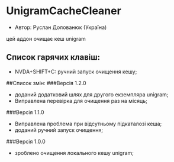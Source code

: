 # UnigramCacheCleaner

* Автор: Руслан Долованюк (Україна)

цей аддон очищає кеш unigram

## Список гарячих клавіш:
* NVDA+SHIFT+C: ручний запуск очищення кешу;

##Список змін:
###Версія 1.2.0
* доданий додатковий шлях для другого екземпляра unigram;
* Виправлена ​​перевірка для очищення раз на місяць;

###Версія 1.1.0
* Виправлена ​​проблема при відсутньому підкаталозі кеша;
* доданий ручний запуск очищення;

###Версія 1.0.0
* зроблено очищення локального кешу unigram;

